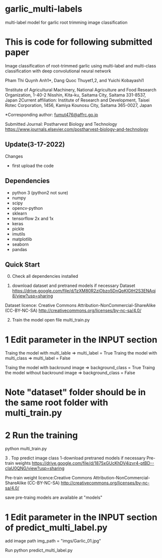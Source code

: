 # garlic_multi-labels
multi-label model for garlic root trimming image classification
# This is code for following submitted paper

Image classification of root-trimmed garlic using multi-label and multi-class classification with deep convolutional neural network

Pham Thi Quynh Anh1*, Dang Quoc Thuyet1,2, and Yuichi Kobayashi1 

1Institute of Agricultural Machinery, National Agriculture and Food Research Organization, 1-40-2 Nisshin, Kita-ku, Saitama City, Saitama 331-8537, Japan
2Current affiliation: Institute of Research and Development, Taisei Rotec Corporation, 1456, Kamiya Kounosu City, Saitama 365-0027, Japan

*Corresponding author: fumut476@affrc.go.jp

Submitted Journal: Postharvest Biology and Technology
https://www.journals.elsevier.com/postharvest-biology-and-technology


## Update(3-17-2022)
Changes
- first upload the code




## Dependencies
- python 3 (python2 not sure)
- numpy
- scipy
- opencv-python
- sklearn
- tensorflow 2x and 1x 
- keras
- pickle
- imutils
- matplotlib
- seaborn
- pandas

## Quick Start


0. Check all dependencies installed

1. download dataset and pretraned models if necessary
Dataset
https://drive.google.com/file/d/1zXM80R2ziObzo5DnQpKlGtH2S3ENAqj8/view?usp=sharing

Dataset licence: Creative Commons Attribution-NonCommercial-ShareAlike (CC-BY-NC-SA)
http://creativecommons.org/licenses/by-nc-sa/4.0/

2. Train the model
 open file multi_train.py
# 1 Edit parameter in the INPUT section 

 Traing the model with multi_lable =>   multi_label = True
 Traing the model with multi_class =>   multi_label = False

 Traing the model with backround image =>   background_class = True
 Traing the model without backround image =>   background_class = False

# Note "dataset" folder should be in the same root folder with multi_train.py
# 2 Run the training
python multi_train.py


3 . Top predict image class
 1-download pretraned models if necessary
Pre-train weights
https://drive.google.com/file/d/1875xGUcKhDV4izvr4-ptBD--cIaU0QNG/view?usp=sharing

Pre-train weight licence:Creative Commons Attribution-NonCommercial-ShareAlike (CC-BY-NC-SA)
http://creativecommons.org/licenses/by-nc-sa/4.0/

save pre-traing models are available at "models"

# 1 Edit parameter in the INPUT section  of predict_multi_label.py
 add image path
 img_path = "imgs/Garlic_01.jpg"
 
Run
python predict_multi_label.py



